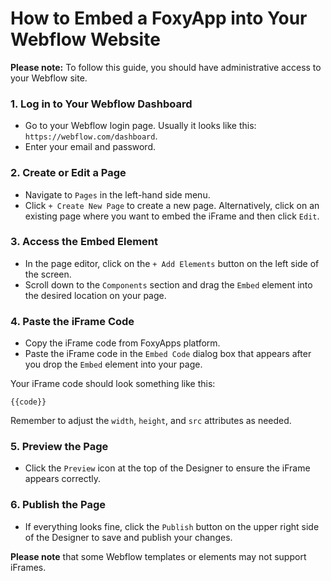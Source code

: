 # How to Embed a FoxyApp into Your Webflow Website

**Please note:** To follow this guide, you should have administrative access to your Webflow site.

### 1. Log in to Your Webflow Dashboard
- Go to your Webflow login page. Usually it looks like this: `https://webflow.com/dashboard`.
- Enter your email and password.

### 2. Create or Edit a Page
- Navigate to `Pages` in the left-hand side menu.
- Click `+ Create New Page` to create a new page. Alternatively, click on an existing page where you want to embed the iFrame and then click `Edit`.

### 3. Access the Embed Element
- In the page editor, click on the `+ Add Elements` button on the left side of the screen.
- Scroll down to the `Components` section and drag the `Embed` element into the desired location on your page.

### 4. Paste the iFrame Code
- Copy the iFrame code from FoxyApps platform.
- Paste the iFrame code in the `Embed Code` dialog box that appears after you drop the `Embed` element into your page.

Your iFrame code should look something like this:

```
{{code}}
```

Remember to adjust the `width`, `height`, and `src` attributes as needed.

### 5. Preview the Page
- Click the `Preview` icon at the top of the Designer to ensure the iFrame appears correctly.

### 6. Publish the Page
- If everything looks fine, click the `Publish` button on the upper right side of the Designer to save and publish your changes.

**Please note** that some Webflow templates or elements may not support iFrames.
